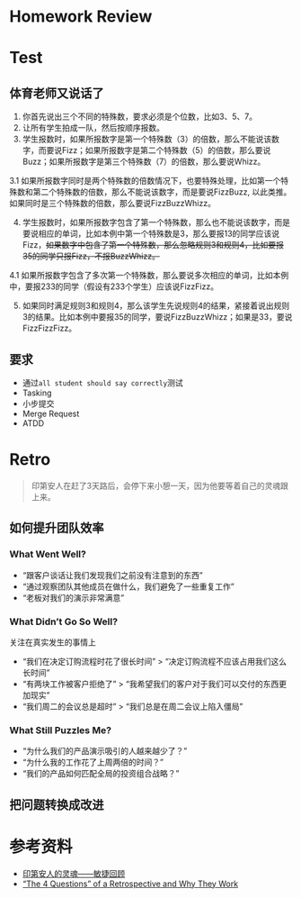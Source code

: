 # Homework Review



# Test


## 体育老师又说话了


1. 你首先说出三个不同的特殊数，要求必须是个位数，比如3、5、7。
2. 让所有学生拍成一队，然后按顺序报数。
3. 学生报数时，如果所报数字是第一个特殊数（3）的倍数，那么不能说该数字，而要说Fizz；如果所报数字是第二个特殊数（5）的倍数，那么要说Buzz；如果所报数字是第三个特殊数（7）的倍数，那么要说Whizz。

 3.1 如果所报数字同时是两个特殊数的倍数情况下，也要特殊处理，比如第一个特殊数和第二个特殊数的倍数，那么不能说该数字，而是要说FizzBuzz, 以此类推。如果同时是三个特殊数的倍数，那么要说FizzBuzzWhizz。

4. 学生报数时，如果所报数字包含了第一个特殊数，那么也不能说该数字，而是要说相应的单词，比如本例中第一个特殊数是3，那么要报13的同学应该说Fizz，<del>如果数字中包含了第一个特殊数，那么忽略规则3和规则4，比如要报35的同学只报Fizz，不报BuzzWhizz。</del>

 4.1 如果所报数字包含了多次第一个特殊数，那么要说多次相应的单词，比如本例中，要报233的同学（假设有233个学生）应该说FizzFizz。

5. 如果同时满足规则3和规则4，那么该学生先说规则4的结果，紧接着说出规则3的结果。比如本例中要报35的同学，要说FizzBuzzWhizz；如果是33，要说FizzFizzFizz。


## 要求

- 通过`all student should say correctly`测试
- Tasking
- 小步提交
- Merge Request
- ATDD



# Retro

> 印第安人在赶了3天路后，会停下来小憩一天，因为他要等着自己的灵魂跟上来。


## 如何提升团队效率


### What Went Well?

- “跟客户谈话让我们发现我们之前没有注意到的东西”
- “通过观察团队其他成员在做什么，我们避免了一些重复工作”
- “老板对我们的演示非常满意”


### What Didn’t Go So Well?

 关注在真实发生的事情上

- “我们在决定订购流程时花了很长时间” > “决定订购流程不应该占用我们这么长时间”
- “有两块工作被客户拒绝了” > “我希望我们的客户对于我们可以交付的东西更加现实”
- “我们周二的会议总是超时” > “我们总是在周二会议上陷入僵局”


### What Still Puzzles Me?

- “为什么我们的产品演示吸引的人越来越少了？”
- “为什么我的工作花了上周两倍的时间？”
- “我们的产品如何匹配全局的投资组合战略？”


## 把问题转换成改进



# 参考资料

- [印第安人的灵魂——敏捷回顾](http://www.cnblogs.com/wayfarer/archive/2008/03/31/1131847.html)
- [“The 4 Questions” of a Retrospective and Why They Work](http://agile.dzone.com/articles/“-4-questions”-retrospective)
